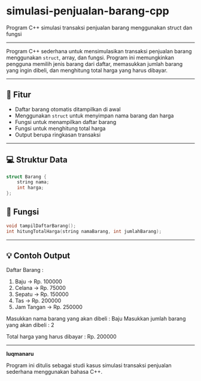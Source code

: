 # simulasi-penjualan-barang-cpp
Program C++ simulasi transaksi penjualan barang menggunakan struct dan fungsi

---

Program C++ sederhana untuk mensimulasikan transaksi penjualan barang menggunakan `struct`, array, dan fungsi. Program ini memungkinkan pengguna memilih jenis barang dari daftar, memasukkan jumlah barang yang ingin dibeli, dan menghitung total harga yang harus dibayar.

---

## 📌 Fitur
- Daftar barang otomatis ditampilkan di awal
- Menggunakan `struct` untuk menyimpan nama barang dan harga
- Fungsi untuk menampilkan daftar barang
- Fungsi untuk menghitung total harga
- Output berupa ringkasan transaksi

---

## 💻 Struktur Data

```cpp
struct Barang {
    string nama;
    int harga;
};
```

## 🔧 Fungsi

```cpp
void tampilDaftarBarang();
int hitungTotalHarga(string namaBarang, int jumlahBarang);
```

---

## 💡 Contoh Output

Daftar Barang :
1. Baju          -> Rp. 100000
2. Celana        -> Rp. 75000
3. Sepatu        -> Rp. 150000
4. Tas           -> Rp. 200000
5. Jam Tangan    -> Rp. 250000

Masukkan nama barang yang akan dibeli      : Baju
Masukkan jumlah barang yang akan dibeli    : 2

Total harga yang harus dibayar : Rp. 200000

---

**luqmanaru**

Program ini ditulis sebagai studi kasus simulasi transaksi penjualan sederhana menggunakan bahasa C++.
